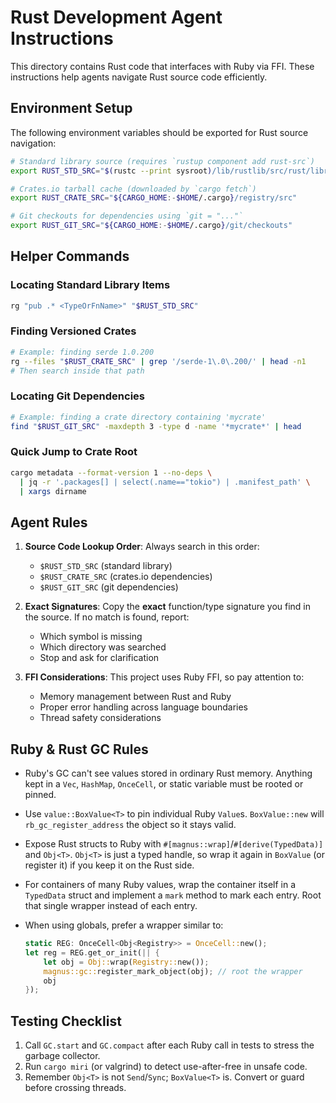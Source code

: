 # Rust Development Agent Instructions

This directory contains Rust code that interfaces with Ruby via FFI. These instructions help agents navigate Rust source code efficiently.

## Environment Setup

The following environment variables should be exported for Rust source navigation:

```bash
# Standard library source (requires `rustup component add rust-src`)
export RUST_STD_SRC="$(rustc --print sysroot)/lib/rustlib/src/rust/library"

# Crates.io tarball cache (downloaded by `cargo fetch`)
export RUST_CRATE_SRC="${CARGO_HOME:-$HOME/.cargo}/registry/src"

# Git checkouts for dependencies using `git = "..."`
export RUST_GIT_SRC="${CARGO_HOME:-$HOME/.cargo}/git/checkouts"
```

## Helper Commands

### Locating Standard Library Items

```bash
rg "pub .* <TypeOrFnName>" "$RUST_STD_SRC"
```

### Finding Versioned Crates

```bash
# Example: finding serde 1.0.200
rg --files "$RUST_CRATE_SRC" | grep '/serde-1\.0\.200/' | head -n1
# Then search inside that path
```

### Locating Git Dependencies

```bash
# Example: finding a crate directory containing 'mycrate'
find "$RUST_GIT_SRC" -maxdepth 3 -type d -name '*mycrate*' | head
```

### Quick Jump to Crate Root

```bash
cargo metadata --format-version 1 --no-deps \
  | jq -r '.packages[] | select(.name=="tokio") | .manifest_path' \
  | xargs dirname
```

## Agent Rules

1. **Source Code Lookup Order**: Always search in this order:
   - `$RUST_STD_SRC` (standard library)
   - `$RUST_CRATE_SRC` (crates.io dependencies)
   - `$RUST_GIT_SRC` (git dependencies)

2. **Exact Signatures**: Copy the **exact** function/type signature you find in the source. If no match is found, report:
   - Which symbol is missing
   - Which directory was searched
   - Stop and ask for clarification

3. **FFI Considerations**: This project uses Ruby FFI, so pay attention to:
   - Memory management between Rust and Ruby
   - Proper error handling across language boundaries
   - Thread safety considerations

## Ruby & Rust GC Rules

- Ruby's GC can't see values stored in ordinary Rust memory. Anything kept in a
  `Vec`, `HashMap`, `OnceCell`, or static variable must be rooted or pinned.
- Use `value::BoxValue<T>` to pin individual Ruby `Value`s. `BoxValue::new` will
  `rb_gc_register_address` the object so it stays valid.
- Expose Rust structs to Ruby with `#[magnus::wrap]`/`#[derive(TypedData)]` and
  `Obj<T>`. `Obj<T>` is just a typed handle, so wrap it again in `BoxValue` (or
  register it) if you keep it on the Rust side.
- For containers of many Ruby values, wrap the container itself in a `TypedData`
  struct and implement a `mark` method to mark each entry. Root that single
  wrapper instead of each entry.
- When using globals, prefer a wrapper similar to:

  ```rust
  static REG: OnceCell<Obj<Registry>> = OnceCell::new();
  let reg = REG.get_or_init(|| {
      let obj = Obj::wrap(Registry::new());
      magnus::gc::register_mark_object(obj); // root the wrapper
      obj
  });
  ```

## Testing Checklist

1. Call `GC.start` and `GC.compact` after each Ruby call in tests to stress the
   garbage collector.
2. Run `cargo miri` (or valgrind) to detect use-after-free in unsafe code.
3. Remember `Obj<T>` is not `Send`/`Sync`; `BoxValue<T>` is. Convert or guard
   before crossing threads.
